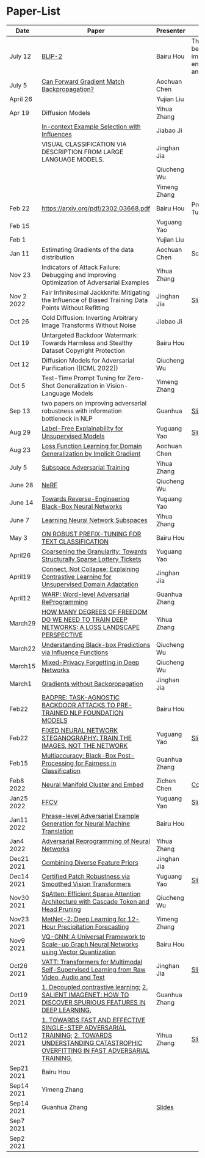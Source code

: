 # Paper-List


| Date       | Paper                                                                                                                                                                                                                                     | Presenter                                             | Note                                                                                                           |
| ---------- | ----------------------------------------------------------------------------------------------------------------------------------------------------------------------------------------------------------------------------------------- | ----------------------------------------------------- | -------------------------------------------------------------------------------------------------------------- |
| July 12     | [BLIP-2](https://arxiv.org/abs/2301.12597)                                                                                                           |                        Bairu Hou                               |  The bridge between image encoder and an LLM                                                                                                              |
| July 5     | [Can Forward Gradient Match Backpropagation?](https://arxiv.org/abs/2306.06968)                                                                                                                                                           | Aochuan Chen                                          |                                                                                                                |
| April 26   |                                                                                                                                                                                                                                           | Yujian Liu                                            |                                                                                                                |
| Apr 19     | Diffusion Models                                                                                                                                                                                                                          | Yihua Zhang                                           |                                                                                                                |
|            | [ In-context Example Selection with Influences](https://arxiv.org/pdf/2302.11042v1.pdf)                                                                                                                                                   | Jiabao Ji                                             |                                                                                                                |
|            | VISUAL CLASSIFICATION VIA DESCRIPTION FROM LARGE LANGUAGE MODELS.                                                                                                                                                                         | Jinghan Jia                                           |                                                                                                                |
|            |                                                                                                                                                                                                                                           | Qiucheng Wu                                           |                                                                                                                |
|            |                                                                                                                                                                                                                                           | Yimeng Zhang                                          |                                                                                                                |
| Feb 22     | https://arxiv.org/pdf/2302.03668.pdf                                                                                                                                                                                                      | Bairu Hou                                             | Prompt Tuning                                                                                                  |
| Feb 15     |                                                                                                                                                                                                                                           | Yuguang Yao                                           |                                                                                                                |
| Feb 1      |                                                                                                                                                                                                                                           | Yujian Liu                                            |                                                                                                                |
| Jan 11     | Estimating Gradients of the data distribution                                                                                                                                                                                             | Aochuan Chen                                          | Scorebased                                                                                                     |
| Nov 23     | Indicators of Attack Failure: Debugging and Improving Optimization of Adversarial Examples                                                                                                                                                | Yihua Zhang                                           |                                                                                                                |
| Nov 2 2022 | Fair Infinitesimal Jackknife: Mitigating the Influence of Biased Training Data Points Without Refitting                                                                                                                                   | Jinghan Jia                                           | [Slides](https://docs.google.com/presentation/d/1zuEpfZI2f17AyLmwKJfCqTbg6ffhKX1Bj3Q6TXmKdK4/edit)             |
| Oct 26     | Cold Diffusion: Inverting Arbitrary Image Transforms Without Noise                                                                                                                                                                        | Jiabao Ji                                             |                                                                                                                |
| Oct 19     | Untargeted Backdoor Watermark: Towards Harmless and Stealthy Dataset Copyright Protection                                                                                                                                                 | Bairu Hou                                             |                                                                                                                |
| Oct 12     | Diffusion Models for Adversarial Purification ([ICML 2022])                                                                                                                                                                               | Qiucheng Wu                                           |                                                                                                                |
| Oct 5      | Test-Time Prompt Tuning for Zero-Shot Generalization in Vision-Language Models                                                                                                                                                            | Yimeng Zhang                                          |                                                                                                                |
| Sep 13     | two papers on improving adversarial robustness with information bottleneck in NLP                                                                                                                                                         | Guanhua                                               | [Slides](https://www.overleaf.com/read/bwhqrjzpyxhx)                                                           |
| Aug 29     | [Label-Free Explainability for Unsupervised Models](https://proceedings.mlr.press/v162/crabbe22a/crabbe22a.pdf)                                                                                                                           | Yuguang Yao                                           | [Slides](https://docs.google.com/presentation/d/1HoIp4cY25KoPPjoiUBNEKpo9h73F3WA1QC9Vr6bjI88/edit?usp=sharing) |
| Aug 23     | [Loss Function Learning for Domain Generalization by Implicit Gradient](https://proceedings.mlr.press/v162/gao22b/gao22b.pdf)                                                                                                             | Aochuan Chen                                          |                                                                                                                |
| July 5     | [Subspace Adversarial Training](https://arxiv.org/pdf/2111.12229.pdf)                                                                                                                                                                     | Yihua Zhang                                           |                                                                                                                |
| June 28    | [NeRF]( https://dl.acm.org/doi/pdf/10.1145/3503250NeRF   )                                                                                                                                                                                | Qiucheng Wu                                           |                                                                                                                |
| June 14    | [Towards Reverse-Engineering Black-Box Neural Networks](https://arxiv.org/abs/1711.01768)                                                                                                                                                 | Yuguang Yao                                           |                                                                                                                |
| June 7     | [Learning Neural Network Subspaces](https://arxiv.org/pdf/2102.10472.pdf)                                                                                                                                                                 | Yihua Zhang                                           |                                                                                                                |
| May 3      | [ON ROBUST PREFIX-TUNING FOR TEXT CLASSIFICATION](https://openreview.net/pdf?id=eBCmOocUejf)                                                                                                                                              | Bairu Hou                                             |                                                                                                                |
| April26    | [Coarsening the Granularity: Towards Structurally Sparse Lottery Tickets](https://arxiv.org/abs/2202.04736)                                                                                                                               | Yuguang Yao                                           |                                                                                                                |
| April19    | [Connect, Not Collapse: Explaining Contrastive Learning for Unsupervised Domain Adaptation](https://arxiv.org/pdf/2204.00570v1.pdf)                                                                                                       | Jinghan Jia                                           |                                                                                                                |
| April12    | [WARP: Word-level Adversarial ReProgramming ](https://arxiv.org/pdf/2101.00121.pdf)                                                                                                                                                       | Guanhua Zhang                                         |                                                                                                                |
| March29    | [HOW MANY DEGREES OF FREEDOM DO WE NEED TO TRAIN DEEP NETWORKS: A LOSS LANDSCAPE PERSPECTIVE](https://openreview.net/pdf?id=ChMLTGRjFcU)                                                                                                  | Yihua Zhang                                           |                                                                                                                |
| March22    | [Understanding Black-box Predictions via Influence Functions](https://arxiv.org/pdf/1703.04730.pdf)                                                                                                                                       | Qiucheng Wu                                           |                                                                                                                |
| March15    | [Mixed-Privacy Forgetting in Deep Networks](https://openaccess.thecvf.com/content/CVPR2021/papers/Golatkar_Mixed-Privacy_Forgetting_in_Deep_Networks_CVPR_2021_paper.pdf)                                                                 | Qiucheng Wu                                           |                                                                                                                |
| March1     | [Gradients without Backpropagation](https://arxiv.org/pdf/2202.08587.pdf)                                                                                                                                                                 | Jinghan Jia                                           |                                                                                                                |
| Feb22      | [BADPRE: TASK-AGNOSTIC BACKDOOR ATTACKS TO PRE-TRAINED NLP FOUNDATION MODELS](https://openreview.net/pdf?id=Mng8CQ9eBW)                                                                                                                   | Bairu Hou                                             |                                                                                                                |
| Feb22      | [FIXED NEURAL NETWORK STEGANOGRAPHY: TRAIN THE IMAGES, NOT THE NETWORK ](https://openreview.net/forum?id=hcMvApxGSzZ)                                                                                                                     | Yuguang Yao                                           | [Slides](https://docs.google.com/presentation/d/1VFaRsOEUmXe1Fr2uXnIBrerCJUFDgI5cUNljS8vkFsU/edit?usp=sharing) |
| Feb15      | [Multiaccuracy: Black-Box Post-Processing for Fairness in Classification ](https://arxiv.org/abs/1805.12317)                                                                                                                              | Guanhua Zhang                                         |                                                                                                                |
| Feb8 2022  | [Neural Manifold Cluster and Embed](https://arxiv.org/pdf/2201.10000.pdf)                                                                                                                                                                 | Zichen Chen                                           | [Code](https://github.com/zengyi-li/NMCE-release)                                                              |
| Jan25 2022 | [FFCV](https://github.com/libffcv/ffcv)                                                                                                                                                                                                   | Yuguang Yao                                           | [Slides](https://yuguang-yao.slides.com/yaoyugua/deck-5cb81c/fullscreen?token=y9VF9g5A)                        |
| Jan11 2022 | [Phrase-level Adversarial Example Generation for Neural Machine Translation](https://arxiv.org/pdf/2201.02009.pdf)                                                                                                                        | Bairu Hou                                             |                                                                                                                |
| Jan4 2022  | [Adversarial Reprogramming of Neural Networks](https://arxiv.org/abs/1806.11146)                                                                                                                                                          | Yihua Zhang                                           |                                                                                                                |
| Dec21 2021 | [Combining Diverse Feature Priors](https://arxiv.org/abs/2110.08220)                                                                                                                                                                      | Jinghan Jia                                           |                                                                                                                |
| Dec14 2021 | [Certified Patch Robustness via Smoothed Vision Transformers](https://arxiv.org/abs/2110.07719)                                                                                                                                           | Yuguang Yao                                           | [Slides](https://yuguang-yao.slides.com/yaoyugua/deck/fullscreen?token=0aiZnAQJ)                               |
| Nov30 2021 | [SpAtten: Efficient Sparse Attention Architecture with Cascade Token and Head Pruning](https://arxiv.org/abs/2012.09852)                                                                                                                  | Qiucheng Wu                                           |                                                                                                                |
| Nov23 2021 | [MetNet-2: Deep Learning for 12-Hour Precipitation Forecasting](https://arxiv.org/pdf/2111.07470.pdf)                                                                                                                                     | Yimeng Zhang                                          |                                                                                                                |
| Nov9 2021  | [VQ-GNN: A Universal Framework to Scale-up Graph Neural Networks using Vector Quantization](https://arxiv.org/pdf/2110.14363.pdf)                                                                                                         | Bairu Hou                                             |                                                                                                                |
| Oct26 2021 | [VATT: Transformers for Multimodal Self-Supervised Learning from Raw Video, Audio and Text](https://arxiv.org/pdf/2104.11178.pdf)                                                                                                         | Jinghan Jia                                           | [Slides](https://www.overleaf.com/project/6176f1d3cfe1a9852e70f661)                                            |
| Oct19 2021 | [1. Decoupled contrastive learning;](https://arxiv.org/pdf/2110.06848.pdf) [2. SALIENT IMAGENET: HOW TO DISCOVER SPURIOUS FEATURES IN DEEP LEARNING.](https://arxiv.org/pdf/2110.04301.pdf)                                               | Guanhua Zhang                                         |                                                                                                                |
| Oct12 2021 | [1. TOWARDS FAST AND EFFECTIVE SINGLE-STEP ADVERSARIAL TRAINING;](https://openreview.net/pdf?id=fRnRsdc_nR7) [2. TOWARDS UNDERSTANDING CATASTROPHIC OVERFITTING IN FAST ADVERSARIAL TRAINING.](https://openreview.net/pdf?id=lDvJM5XUyrx) | Yihua Zhang                                           | [Slides](https://www.overleaf.com/read/zmtbpzfnvrcn)                                                           |
| Sep21 2021 | Bairu Hou                                                                                                                                                                                                                                 |                                                       |                                                                                                                |
| Sep14 2021 | Yimeng Zhang                                                                                                                                                                                                                              |                                                       |                                                                                                                |
| Sep14 2021 | Guanhua Zhang                                                                                                                                                                                                                             | [Slides]( https://www.overleaf.com/read/crjssxhkkhkt) |                                                                                                                |
| Sep7 2021  |                                                                                                                                                                                                                                           |                                                       |                                                                                                                |
| Sep2 2021  |                                                                                                                                                                                                                                           |                                                       |                                                                                                                |
